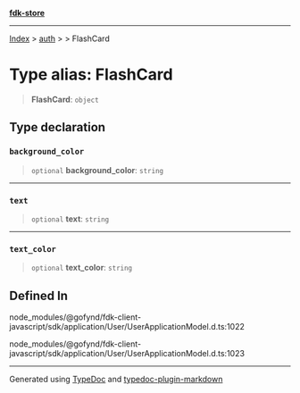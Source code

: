 [**fdk-store**](../../../README.md)
***

[Index](../../../API.md) > [auth](../../README.md) > [<internal>](../README.md) > FlashCard

# Type alias: FlashCard

> **FlashCard**: `object`

## Type declaration

### `background_color`

> `optional` **background\_color**: `string`

***

### `text`

> `optional` **text**: `string`

***

### `text_color`

> `optional` **text\_color**: `string`

## Defined In

node\_modules/@gofynd/fdk-client-javascript/sdk/application/User/UserApplicationModel.d.ts:1022

node\_modules/@gofynd/fdk-client-javascript/sdk/application/User/UserApplicationModel.d.ts:1023

***
Generated using [TypeDoc](https://typedoc.org/) and [typedoc-plugin-markdown](https://www.npmjs.com/package/typedoc-plugin-markdown)
